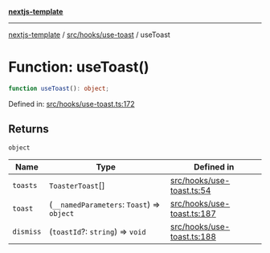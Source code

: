 [**nextjs-template**](README.md)

---

[nextjs-template](README.md) / [src/hooks/use-toast](src.hooks.use-toast.md) / useToast

# Function: useToast()

```ts
function useToast(): object;
```

Defined in: [src/hooks/use-toast.ts:172](https://github.com/mariolim96/Easy-Check-In/blob/e840a4393cceae48bed5204292fc61d73f9f5dbb/src/hooks/use-toast.ts#L172)

## Returns

`object`

| Name                             | Type                                       | Defined in                                                                                                                                          |
| -------------------------------- | ------------------------------------------ | --------------------------------------------------------------------------------------------------------------------------------------------------- |
| <a id="toasts"></a> `toasts`     | `ToasterToast`[]                           | [src/hooks/use-toast.ts:54](https://github.com/mariolim96/Easy-Check-In/blob/e840a4393cceae48bed5204292fc61d73f9f5dbb/src/hooks/use-toast.ts#L54)   |
| <a id="toast"></a> `toast`       | (`__namedParameters`: `Toast`) => `object` | [src/hooks/use-toast.ts:187](https://github.com/mariolim96/Easy-Check-In/blob/e840a4393cceae48bed5204292fc61d73f9f5dbb/src/hooks/use-toast.ts#L187) |
| <a id="dismiss-1"></a> `dismiss` | (`toastId`?: `string`) => `void`           | [src/hooks/use-toast.ts:188](https://github.com/mariolim96/Easy-Check-In/blob/e840a4393cceae48bed5204292fc61d73f9f5dbb/src/hooks/use-toast.ts#L188) |
